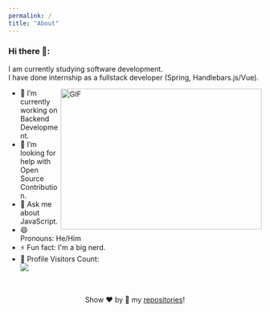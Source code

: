 ```yaml
---
permalink: /
title: "About"
---
```


### Hi there 👋:
I am currently studying software development.<br/>
I have done internship as a fullstack developer (Spring, Handlebars.js/Vue).<br/>
<!-- I hope this giphy link keeps working -->
<img align="right" alt="GIF" src="https://media3.giphy.com/media/26xBQ7d3MeECbUpCU/giphy.gif" width="400" height="280" />

- 🔭 I’m currently working on Backend Development.
- 🤔 I’m looking for help with Open Source Contribution.
- 💬 Ask me about JavaScript.
- 😄 Pronouns: He/Him
- ⚡ Fun fact: I'm a big nerd.
- 🎢 Profile Visitors Count:  
![](https://visitor-badge.glitch.me/badge?page_id=xHatchx.xHatchx)

<br/>


<div align="center">
  

Show ❤️ by 🌟 my [repositories](https://github.com/xHatchx?tab=repositories)!

</div>
